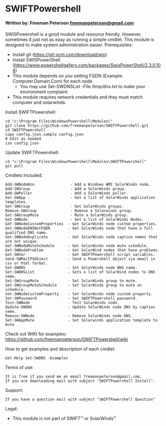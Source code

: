 
# SWIFTPowershell
#### Written by:         Freeman Peterson freemanpeterson@gmail.com
#### 

SWISPowershell is a good module and resource frendly. However, sometimes it just not as easy as running a simple cmdlet. This module is designed to make system administration easier. 
Prerequisites:
+ Install git (https://git-scm.com/download/win)
+ Install SWISPowerShell (https://www.powershellgallery.com/packages/SwisPowerShell/2.3.0.108)
+ This module depends on you setting FQDN (Example: Computer.Domain.Com) for each node. 
  - You may use Set-SWDNSList -File /tmp/dns.txt  to make your environment complaint. 
+ This module requires network credentials and they must match computer and solarwinds.

Install SWIFTPowershell:
```
cd "c:\Program Files\WindowsPowershell\Modules\"
git clone https://github.com/freemanpeterson/SWIFTPowershell.git
cd SWIFTPowershell
copy config.json.sample config.json
# Edit as needed
ise config.json 
````
Update SWIFTPowershell:
```
cd "c:\Program Files\WindowsPowershell\Modules\SWIFTPowershell"
git pull
````
Cmdlets Included:
```
Add-SWNodeWin                - Add a Windows WMI SolarWinds node.
Add-SWGroup                  - Add a SolarWinds group.
Add-SWPoller                 - Add a SolarWinds poller.
Get-SWApp -                  - Get a list of SolarWinds application templates.
Get-SWGroup                  - Get SolarWinds groups.
Remove-SWGroup               - Remove a Solarwinds group.
Get-SWGroupMute              - Mute a SolarWinds group.
Get-SWNode                   - Get a list of SolarWinds Nodes.
Get-SWNodeCustomProperties  - Get SolarWinds node custom properties.
Get-SWNodeDNSNotFQDN        - Get SolarWinds node that have a full qualified DNS name.
Get-SWNodeDuplicate         - Get SolarWinds node caption names that are not unique.
Get-SWNodeMuteSchedule      - Get SolarWinds node mute schedule.
Get-SWNodeProblem           - Get SolarWind nodes that have problems.
Get-SWVar                   - Get SWIFTPowershell script variables.
Send-SWMailPSObject         - Send a Powershell object via email in csv or html format.
Set-SWDNS                   - Set SolarWinds node DNS name.
Set-SWDNSList               - Sets a list of SolarWind nodes to DNS name.
Set-SWGroupMute             - Set SolarWinds group to mute.
Set-SWGroupMuteSchedule     - Set SolarWinds group to mute on schedule.
Set-SWNodeCustomProperty    - Set SolarWinds node custom property.
Set-SWPassword              - Set SWIFTPowershell password.
Test-SWNode                 - Test SolarWinds node.
Update-SWDNS                - Update SolarWinds node DNS by caption name.
Remove-SWNode               - Remove SolarWinds node DNS.
Set-SWAppMute               - Set Solarwinds application template to mute
```
Check out WIKI for examples:
https://github.com/freemanpeterson/SWIFTPowershell/wiki

How to get examples and description of each cmdlet:
```
Get-Help Set-SWDNS -Examples
```

Terms of use: 
```
It is free if you send me an email freemanpeterson@gmail.com. 
If you are downloading mail with subject "SWIFTPowershell Install".
```
Support:
```
If you have a question mail with subject "SWIFTPowershell Question"
```
Legal:
+ This module is not part of SWIFT™ or SolarWinds™

